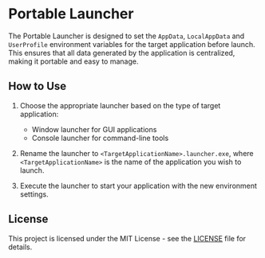 ﻿# Portable Launcher

The Portable Launcher is designed to set the `AppData`, `LocalAppData` and `UserProfile` environment variables for the target application before launch. This ensures that all data generated by the application is centralized, making it portable and easy to manage.

## How to Use

1. Choose the appropriate launcher based on the type of target application:
    - Window launcher for GUI applications
    - Console launcher for command-line tools

2. Rename the launcher to `<TargetApplicationName>.launcher.exe`, where `<TargetApplicationName>` is the name of the application you wish to launch.

3. Execute the launcher to start your application with the new environment settings.

## License

This project is licensed under the MIT License - see the [LICENSE](LICENSE.md) file for details.
